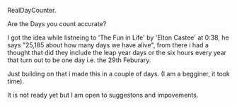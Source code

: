 RealDayCounter.

Are the Days you count accurate?

I got the idea while listneing to 'The Fun in Life' by 'Elton Castee' at 0:38, he says "25,185 about how many days we have alive", from there i had a thought that did they include the leap year days or the six hours every year that turn out to be one day i.e. the 29th Feburary.

Just building on that i made this in a couple of days. (I am a begginer, it took time).

It is not ready yet but I am open to suggestons and impovements.

